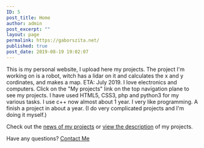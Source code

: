 ```yaml
---
ID: 5
post_title: Home
author: admin
post_excerpt: ""
layout: page
permalink: https://gaborszita.net/
published: true
post_date: 2019-08-19 19:02:07
---
```

<!-- wp:paragraph -->
<p>This is my personal website, I upload here my projects. The project I'm working on is a robot, witch has a lidar on it and calculates the x and y cordinates, and makes a map. ETA: July 2019. I love electronics and computers. Click on the "My projects" link on the top navigation plane to see my projects. I have used HTML5, CSS3, php and python3 for my various tasks. I use c++ now almost about 1 year. I very like programming. A finish a project in about a year. (I do very complicated projects and I'm doing it myself.)</p>
<!-- /wp:paragraph -->

<!-- wp:paragraph -->
<p>Check out the <a href="https://gaborszita.net/news/">news of my projects</a> or <a href="https://gaborszita.net/my-projects/">view the description</a> of my projects.</p>
<!-- /wp:paragraph -->

<!-- wp:paragraph -->
<p>Have any questions? <a href="https://docs.google.com/forms/d/e/1FAIpQLSchJDQKGtmno2EvfrwjYzut2Z4lhyU7gTyp2dBT7LChLob31Q/viewform?usp=sf_link">Contact Me</a></p>
<!-- /wp:paragraph -->